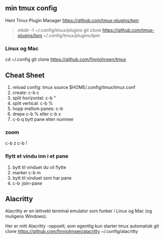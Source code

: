 ## min tmux config

Hent Tmux Plugin Manager https://github.com/tmux-plugins/tpm

> mkdir -f ~/.config/tmux/plugins
> git clone https://github.com/tmux-plugins/tpm ~/.config/tmux/plugins/tpm

### Linux og Mac

cd ~/.config
git clone https://github.com/finnjohnsen/tmux


## Cheat Sheet

1. reload config: tmux source $HOME/.config/tmux/tmux.conf
1. create: c-b c
1. split horizontal: c-b "
1. split vertical: c-b %
1. hopp mellom panes: c-b <piltaster>
1. drepe c-b % eller c-b x
1. c-b q bytt pane etter nummer

### zoom
c-b z
c-b !

### flytt et vindu inn i et pane
1. bytt til vinduet du vil flytte
2. marker c-b m
1. bytt til vinduet som har pane
1. c-b :join-pane

## Alacritty
Alacritty er en lettvekt terminal emulator som funker i Linux og Mac (og muligens Windows).

Her er mitt Alacritty -oppsett; som egentlig kun starter tmux automatisk
git clone https://github.com/finnjohnsen/alacritty ~/.config/alacritty
